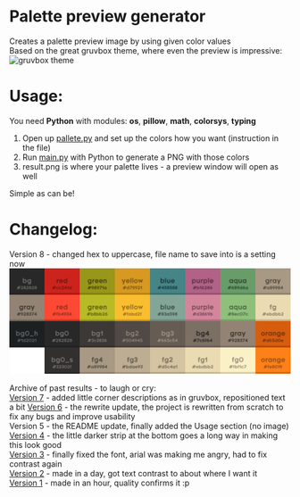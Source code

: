 # Palette preview generator

Creates a palette preview image by using given color values  
Based on the great gruvbox theme, where even the preview is impressive:  
![gruvbox theme](https://camo.githubusercontent.com/410b3ab80570bcd5b470a08d84f93caa5b4962ccd994ebceeb3d1f78364c2120/687474703a2f2f692e696d6775722e636f6d2f776136363678672e706e67)

# Usage:
You need **Python** with modules: **os**, **pillow**, **math**, **colorsys**, **typing**  
1. Open up [pallete.py](palette.py) and set up the colors how you want (instruction in the file)  
2. Run [main.py](main.py) with Python to generate a PNG with those colors
3. result.png is where your palette lives - a preview window will open as well

Simple as can be!

# Changelog:
Version 8 - changed hex to uppercase, file name to save into is a setting now
![Current version](result.png)

Archive of past results - to laugh or cry:  
[Version 7](version7.png) - added little corner descriptions as in gruvbox, repositioned text a bit
[Version 6](version6.png) - the rewrite update, the project is rewritten from scratch to fix any bugs and improve usability  
Version 5 - the README update, finally added the Usage section (no image)  
[Version 4](version4.png) - the little darker strip at the bottom goes a long way in making this look good  
[Version 3](version3.png) - finally fixed the font, arial was making me angry, had to fix contrast again  
[Version 2](version2.png) - made in a day, got text contrast to about where I want it  
[Version 1](version1.png) - made in an hour, quality confirms it :p